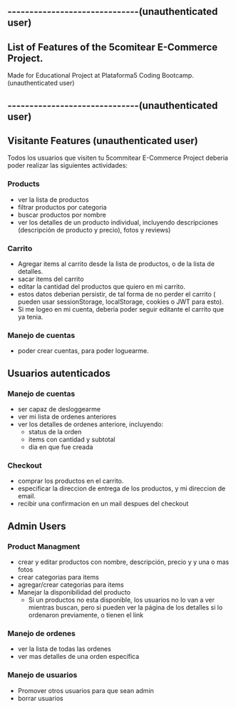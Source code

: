 ## ------------------------------(unauthenticated user)
## List of Features of the 5comitear E-Commerce Project.
Made for Educational Project at Plataforma5 Coding Bootcamp.(unauthenticated user)
## ------------------------------(unauthenticated user)

## Visitante Features (unauthenticated user)

Todos los usuarios que visiten tu 5commitear E-Commerce Project deberia poder realizar las siguientes actividades:

### Products

- ver la lista de productos
- filtrar productos por categoria
- buscar productos por nombre
- ver los detalles de un producto individual, incluyendo descripciones (descripción de producto y precio), fotos y reviews)

### Carrito

- Agregar items al carrito desde la lista de productos, o de la lista de detalles.
- sacar items del carrito
- editar la cantidad del productos que quiero en mi carrito.
- estos datos deberian persistir, de tal forma de no perder el carrito (
pueden usar sessionStorage, localStorage, cookies o JWT para esto).
- Si me logeo en mi cuenta, deberia poder seguir editante el carrito que ya tenia.

### Manejo de cuentas

- poder crear cuentas, para poder loguearme.

## Usuarios autenticados

### Manejo de cuentas

- ser capaz de desloggearme 
- ver mi lista de ordenes anteriores
- ver los detalles de ordenes anteriore, incluyendo:
  - status de la orden
  - items con cantidad y subtotal
  - dia en que fue creada

### Checkout

- comprar los productos en el carrito.
- especificar la direccion de entrega de los productos, y mi direccion de email.
- recibir una confirmacion en un mail despues del checkout

## Admin Users

### Product Managment

- crear y editar productos con nombre, descripción, precio y y una o mas fotos
- crear categorias para items
- agregar/crear categorias para items
- Manejar la disponibilidad del producto
   - Si un productos no esta disponible, los usuarios no lo van a ver mientras buscan, pero si pueden ver la página de los detalles si lo ordenaron previamente, o tienen el link
 
### Manejo de ordenes

- ver la lista de todas las ordenes
- ver mas detalles de una orden específica

### Manejo de usuarios

- Promover otros usuarios para que sean admin
- borrar usuarios
